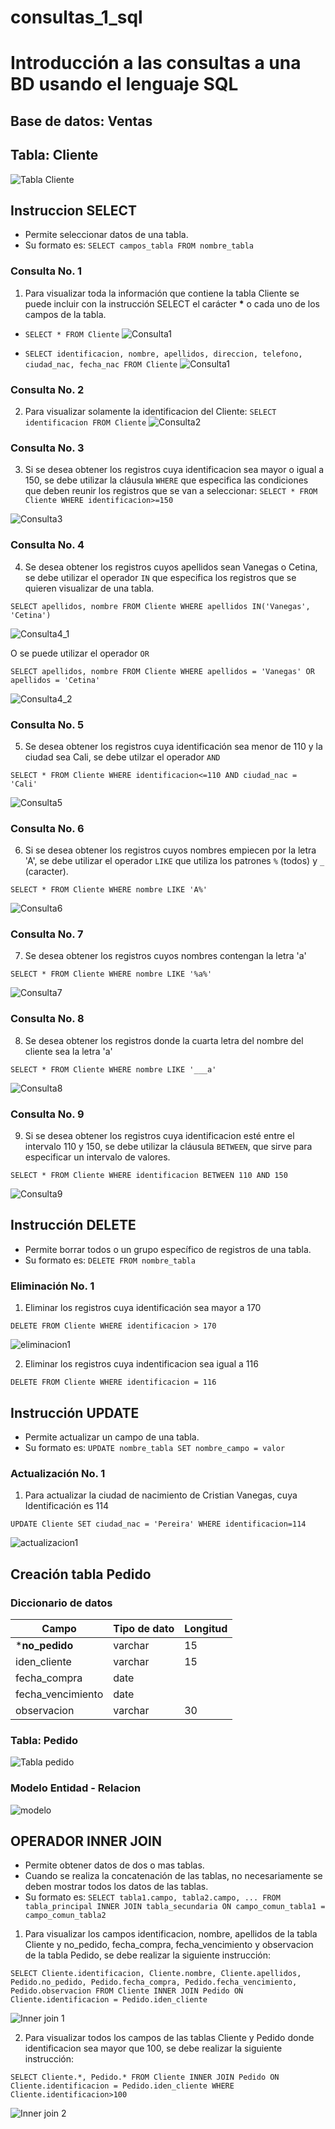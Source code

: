# consultas_1_sql
# Introducción a las consultas a una BD usando el lenguaje SQL

## Base de datos: Ventas
## Tabla: Cliente

![Tabla Cliente](tabla_Cliente.png "Tabla Cliente")

## Instruccion SELECT
- Permite seleccionar datos de una tabla.
- Su formato es: `SELECT campos_tabla FROM nombre_tabla`

### Consulta No. 1
1. Para visualizar toda la información que contiene la tabla Cliente se puede incluir con la instrucción SELECT el carácter **\*** o cada uno de los campos de la tabla.

- `SELECT * FROM Cliente`
![Consulta1](consulta1_1.png "Consulta 1 - 1")

- `SELECT identificacion, nombre, apellidos, direccion, telefono, ciudad_nac, fecha_nac FROM Cliente`
![Consulta1](consulta1_2.png "Consulta 1 - 2")

### Consulta No. 2

2. Para visualizar solamente la identificacion del Cliente: `SELECT identificacion FROM Cliente`
![Consulta2](consulta2.png "Consulta 2")

### Consulta No. 3

3. Si se desea obtener los registros cuya identificacion sea mayor o igual a 150, se debe utilizar la cláusula `WHERE` que especifica las condiciones que deben reunir los registros que se van a seleccionar: `SELECT * FROM Cliente WHERE identificacion>=150`

![Consulta3](consulta3.png "Consulta 3")

### Consulta No. 4

4. Se desea obtener los registros cuyos apellidos sean Vanegas o Cetina, se debe utilizar el operador `IN` que especifica los registros que se quieren visualizar de una tabla.

`SELECT apellidos, nombre FROM Cliente WHERE apellidos IN('Vanegas', 'Cetina')`

![Consulta4_1](consulta4_1.png "Consulta 4_1")

O se puede utilizar el operador `OR`

`SELECT apellidos, nombre FROM Cliente WHERE apellidos = 'Vanegas' OR apellidos = 'Cetina'`

![Consulta4_2](consulta4_2.png "Consulta 4_2")

### Consulta No. 5

5. Se desea obtener los registros cuya identificación sea menor de 110 y la ciudad sea Cali, se debe utilzar el operador `AND`

`SELECT * FROM Cliente WHERE identificacion<=110 AND ciudad_nac = 'Cali'`

![Consulta5](consulta5.png "Consulta 5")


### Consulta No. 6

6. Si se desea obtener los registros cuyos nombres empiecen por la letra 'A', se debe utilizar el operador `LIKE` que utiliza los patrones `%` (todos) y `_` (caracter).

`SELECT * FROM Cliente WHERE nombre LIKE 'A%'`

![Consulta6](consulta6.png "Consulta 6")


### Consulta No. 7

7. Se desea obtener los registros cuyos nombres contengan la letra 'a'

`SELECT * FROM Cliente WHERE nombre LIKE '%a%'`

![Consulta7](consulta7.png "Consulta 7")

### Consulta No. 8

8. Se desea obtener los registros donde la cuarta letra del nombre del cliente sea la letra 'a'

`SELECT * FROM Cliente WHERE nombre LIKE '___a'`

![Consulta8](consulta8.png "Consulta 8")

### Consulta No. 9

9. Si se desea obtener los registros cuya identificacion esté entre el intervalo 110 y 150, se debe utilizar la cláusula `BETWEEN`, que sirve para especificar un intervalo de valores.

`SELECT * FROM Cliente WHERE identificacion BETWEEN 110 AND 150`

![Consulta9](consulta9.png "Consulta 9")

## Instrucción DELETE
- Permite borrar todos o un grupo específico de registros de una tabla.
- Su formato es: `DELETE FROM nombre_tabla`

### Eliminación No. 1

1. Eliminar los registros cuya identificación sea mayor a 170

`DELETE FROM Cliente WHERE identificacion > 170`

![eliminacion1](eliminacion1.png "eliminacion 1")

2. Eliminar los registros cuya indentificacion sea igual a 116

`DELETE FROM Cliente WHERE identificacion = 116`

## Instrucción UPDATE
- Permite actualizar un campo de una tabla.
- Su formato es: `UPDATE nombre_tabla SET nombre_campo = valor`

### Actualización No. 1

1. Para actualizar la ciudad de nacimiento de Cristian Vanegas, cuya Identificación es 114

`UPDATE Cliente SET ciudad_nac = 'Pereira' WHERE identificacion=114`

![actualizacion1](actualizacion1.png "actualizacion 1")

## Creación tabla Pedido

### Diccionario de datos
|Campo|Tipo de dato|Longitud|
|-----|------------|--------|
|***no_pedido**| varchar|15|
|iden_cliente|varchar|15|
|fecha_compra|date||
|fecha_vencimiento|date||
|observacion|varchar|30|

### Tabla: Pedido

![Tabla pedido](tablaPedido.png "Tabla pedido")

### Modelo Entidad - Relacion

![modelo](modelo.png "modelo")

## OPERADOR INNER JOIN
- Permite obtener datos de dos o mas tablas.
- Cuando se realiza la concatenación de las tablas, no necesariamente se deben mostrar todos los datos de las tablas.
- Su formato es:
`SELECT tabla1.campo, tabla2.campo, ... FROM tabla_principal INNER JOIN tabla_secundaria ON campo_comun_tabla1 = campo_comun_tabla2`

1. Para visualizar los campos identificacion, nombre, apellidos de la tabla Cliente y no_pedido, fecha_compra, fecha_vencimiento y observacion de la tabla Pedido, se debe realizar la siguiente instrucción:

`SELECT Cliente.identificacion, Cliente.nombre, Cliente.apellidos, Pedido.no_pedido, Pedido.fecha_compra, Pedido.fecha_vencimiento, Pedido.observacion FROM Cliente INNER JOIN Pedido ON Cliente.identificacion = Pedido.iden_cliente`

![Inner join 1](innerjoin1.png "inner join 1")

2. Para visualizar todos los campos de las tablas Cliente y Pedido donde identificacion sea mayor que 100, se debe realizar la siguiente instrucción:

`SELECT Cliente.*, Pedido.* FROM Cliente INNER JOIN Pedido ON Cliente.identificacion = Pedido.iden_cliente WHERE Cliente.identificacion>100`

![Inner join 2](innerjoin2.png "inner join 2")
